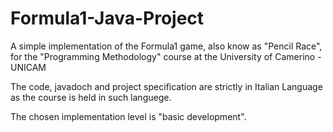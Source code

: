 # Formula1-Java-Project
A simple implementation of the Formula1 game, also know as "Pencil Race", for the "Programming Methodology" course at the University of Camerino - UNICAM

The code, javadoch and project specification are strictly in Italian Language as the course is held in such languege.

The chosen implementation level is "basic development".
